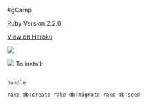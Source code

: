 #gCamp

Ruby Version 2.2.0

[View on Heroku](https://guarded-everglades-5530.herokuapp.com/)

<a href="https://codeclimate.com/github/Jessica-Koch/gCamp-Jessica-Koch"><img src="https://codeclimate.com/github/Jessica-Koch/gCamp-Jessica-Koch/badges/gpa.svg" /></a>

<img src="https://travis-ci.org/Jessica-Koch/gCamp-Jessica-Koch.svg?branch=master"/>
To install:

```

bundle

rake db:create rake db:migrate rake db:seed


